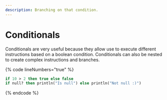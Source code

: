 ```yaml
---
description: Branching on that condition.
---
```


# Conditionals

Conditionals are very useful because they allow use to execute different instructions based on a boolean condition. Conditionals can also be nested to create complex instructions and branches.&#x20;

{% code lineNumbers="true" %}
```sml
if 10 > 2 then true else false
if null? then println("Is null") else println("Not null :)")
```
{% endcode %}
